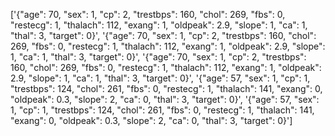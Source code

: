 ['{"age": 70, "sex": 1, "cp": 2, "trestbps": 160, "chol": 269, "fbs": 0, "restecg": 1, "thalach": 112, "exang": 1, "oldpeak": 2.9, "slope": 1, "ca": 1, "thal": 3, "target": 0}', '{"age": 70, "sex": 1, "cp": 2, "trestbps": 160, "chol": 269, "fbs": 0, "restecg": 1, "thalach": 112, "exang": 1, "oldpeak": 2.9, "slope": 1, "ca": 1, "thal": 3, "target": 0}', '{"age": 70, "sex": 1, "cp": 2, "trestbps": 160, "chol": 269, "fbs": 0, "restecg": 1, "thalach": 112, "exang": 1, "oldpeak": 2.9, "slope": 1, "ca": 1, "thal": 3, "target": 0}', '{"age": 57, "sex": 1, "cp": 1, "trestbps": 124, "chol": 261, "fbs": 0, "restecg": 1, "thalach": 141, "exang": 0, "oldpeak": 0.3, "slope": 2, "ca": 0, "thal": 3, "target": 0}', '{"age": 57, "sex": 1, "cp": 1, "trestbps": 124, "chol": 261, "fbs": 0, "restecg": 1, "thalach": 141, "exang": 0, "oldpeak": 0.3, "slope": 2, "ca": 0, "thal": 3, "target": 0}']
